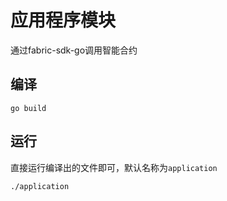 # 应用程序模块
通过fabric-sdk-go调用智能合约

## 编译

```shell
go build
```

## 运行

直接运行编译出的文件即可，默认名称为`application`

```shell
./application
```

